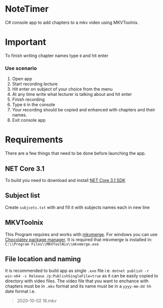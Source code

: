 # NoteTimer
C# console app to add chapters to a mkv video using MKVToolnix.

# Important
To finish writing chapter names type `0` and hit enter


### Use scenario
1. Open app
2. Start recording lecture
3. Hit enter on subject of your choice from the menu
4. At any time write what lecturer is talking about and hit enter
5. Finish recording
6. Type `0` in the console
7. Your recording should be copied and enhanced with chapters and their names.
8. Exit console app

# Requirements
There are a few things that need to be done before launching the app.

## NET Core 3.1
To build you need to download and install [NET Core 3.1 SDK](https://dotnet.microsoft.com/download)

## Subject list
Create `subjcets.txt` with and fill it with subjects names each in new line

## MKVToolnix
This Program requires and works with [mkvmerge](https://mkvtoolnix.download/downloads.html). For windows you can use [Chocolatey package manager](https://chocolatey.org). It is required that mkvmerge is installed in: `C:\\Program Files\\MKVToolNix\\mkvmerge.exe`

## File location and naming
It is recommended to build app as single `.exe` file i.e. `dotnet publish -r win-x64 -c Release /p:PublishSingleFile=true` as it can be easily copied to directory with video files.
The video file that you want to enchance with chapters must be in `.mkv` format and its name must be in a `yyyy-mm-dd hh` date format i.e.
> 2020-10-02 16.mkv

